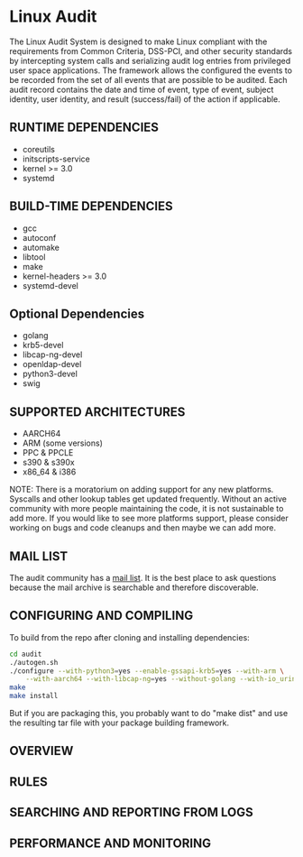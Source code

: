 Linux Audit
===========

The Linux Audit System is designed to make Linux compliant with the requirements from Common Criteria, DSS-PCI, and other security standards by intercepting system calls and serializing audit log entries from privileged user space applications. The framework allows the configured the events to be recorded from the set of all events that are possible to be audited. Each audit record contains the date and time of event, type of event, subject identity, user identity, and result (success/fail) of the action if applicable.

RUNTIME DEPENDENCIES
--------------------
* coreutils
* initscripts-service
* kernel >= 3.0 
* systemd

BUILD-TIME DEPENDENCIES
-----------------------
* gcc
* autoconf
* automake
* libtool
* make
* kernel-headers >= 3.0
* systemd-devel

Optional Dependencies
---------------------
* golang
* krb5-devel
* libcap-ng-devel
* openldap-devel
* python3-devel
* swig

SUPPORTED ARCHITECTURES
-----------------------
* AARCH64
* ARM (some versions)
* PPC & PPCLE
* s390 & s390x
* x86_64 & i386

NOTE: There is a moratorium on adding support for any new platforms. Syscalls and other lookup tables get updated frequently. Without an active community with more people maintaining the code, it is not sustainable to add more. If you would like to see more platforms support, please consider working on bugs and code cleanups and then maybe we can add more.

MAIL LIST
---------
The audit community has a [mail list](http://www.redhat.com/mailman/listinfo/linux-audit). It is the best place to ask questions because the mail archive is searchable and therefore discoverable.

CONFIGURING AND COMPILING
-------------------------

To build from the repo after cloning and installing dependencies:

```bash
cd audit
./autogen.sh
./configure --with-python3=yes --enable-gssapi-krb5=yes --with-arm \
    --with-aarch64 --with-libcap-ng=yes --without-golang --with-io_uring
make
make install
```

But if you are packaging this, you probably want to do "make dist" and
use the resulting tar file with your package building framework.

OVERVIEW
--------

RULES
-----

SEARCHING AND REPORTING FROM LOGS
---------------------------------

PERFORMANCE AND MONITORING
--------------------------

